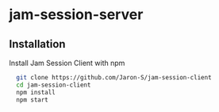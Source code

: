 # jam-session-server

## Installation

Install Jam Session Client with npm

```bash
  git clone https://github.com/Jaron-S/jam-session-client 
  cd jam-session-client
  npm install
  npm start
```
    
